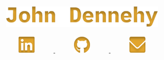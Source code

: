 <h1 align="center">
  <a  href="https://www.jdthegeek.com">
    <img src="https://github.com/JDtheGeek/JDtheGeek/blob/master/images/John%20Dennehy.svg?sanitize=true" Width="400" alt="John Dennehy"/>
  </a>
</h1>
  <p align="center">
    <a  href="https://www.linkedin.com/in/johnfdennehy">
      <img src="https://github.com/JDtheGeek/JDtheGeek/blob/master/images/linkedin.svg?raw=true&sanitize=true" alt="Linkedin logo" hspace="50" height="42" width="42"/>
    </a>
    <a  href="https://www.github.com/jdthegeek">
      <img src="https://github.com/JDtheGeek/JDtheGeek/blob/master/images/github.svg?raw=true&sanitize=true" alt="Github logo" hspace="50" height="42" width="42" />
    </a>
    <a  href="mailto:hello@jdthegeek.com">
      <img src="https://github.com/JDtheGeek/JDtheGeek/blob/master/images/email.svg?raw=true&sanitize=true" alt="Email Icon" hspace="50" height="42" width="42"/>
    </a>
  </p>

<!--
**JDtheGeek/JDtheGeek** is a ✨ _special_ ✨ repository because its `README.md` (this file) appears on your GitHub profile.

Here are some ideas to get you started:

- 🔭 I’m currently working on ...
- 🌱 I’m currently learning ...
- 👯 I’m looking to collaborate on ...
- 🤔 I’m looking for help with ...
- 💬 Ask me about ...
- 📫 How to reach me: ...
- 😄 Pronouns: ...
- ⚡ Fun fact: ...
-->
